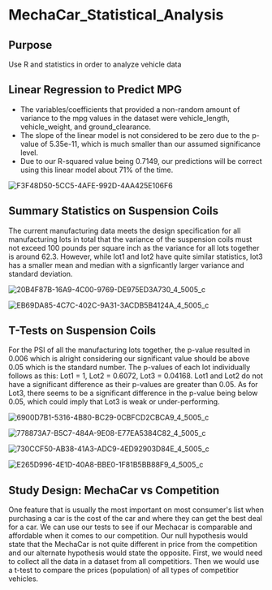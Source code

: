 # MechaCar_Statistical_Analysis
## Purpose
Use R and statistics in order to analyze vehicle data
## Linear Regression to Predict MPG
- The variables/coefficients that provided a non-random amount of variance to the mpg values in the dataset were vehicle_length, vehicle_weight, and ground_clearance.
- The slope of the linear model is not considered to be zero due to the p-value of 5.35e-11, which is much smaller than our assumed significance level.
- Due to our R-squared value being 0.7149, our predictions will be correct using this linear model about 71% of the time.

![F3F48D50-5CC5-4AFE-992D-4AA425E106F6](https://user-images.githubusercontent.com/92240407/161490233-3f1b2a36-1bf0-4179-94a7-cf25d410f421.jpeg)
## Summary Statistics on Suspension Coils
The current manufacturing data meets the design specification for all manufacturing lots in total that the variance of the suspension coils must not exceed 100 pounds per square inch as the variance for all lots together is around 62.3. However, while lot1 and lot2 have quite similar statistics, lot3 has a smaller mean and median with a signficantly larger variance and standard deviation.

![20B4F87B-16A9-4C00-9769-DE975ED3A730_4_5005_c](https://user-images.githubusercontent.com/92240407/161491238-ea55bc33-60a4-4a05-961a-3eff04c18e41.jpeg)

![EB69DA85-4C7C-402C-9A31-3ACDB5B4124A_4_5005_c](https://user-images.githubusercontent.com/92240407/161491281-f4ffbbb0-d981-46fa-94a6-1d5b70e5a47d.jpeg)
## T-Tests on Suspension Coils
For the PSI of all the manufacturing lots together, the p-value resulted in 0.006 which is alright considering our significant value should be above 0.05 which is the standard number. The p-values of each lot individually follows as this: Lot1 = 1, Lot2 = 0.6072, Lot3 = 0.04168. Lot1 and Lot2 do not have a significant difference as their p-values are greater than 0.05. As for Lot3, there seems to be a significant difference in the p-value being below 0.05, which could imply that Lot3 is weak or under-performing. 

![6900D7B1-5316-4B80-BC29-0CBFCD2CBCA9_4_5005_c](https://user-images.githubusercontent.com/92240407/161494185-3d8b819f-a03e-499c-8f3e-400d0e055052.jpeg)

![778873A7-B5C7-484A-9E08-E77EA5384C82_4_5005_c](https://user-images.githubusercontent.com/92240407/161494216-17bd386d-4964-4e28-a4cf-7e19f7dcc014.jpeg)

![730CCF50-AB38-41A3-ADC9-4ED92903D84E_4_5005_c](https://user-images.githubusercontent.com/92240407/161494241-cd94688d-4074-455c-806f-5dba24da4854.jpeg)

![E265D996-4E1D-40A8-BBE0-1F81B5BB88F9_4_5005_c](https://user-images.githubusercontent.com/92240407/161494273-5cb19c16-7dd6-4f19-923d-17f6ff8ce4f9.jpeg)

## Study Design: MechaCar vs Competition
One feature that is usually the most important on most consumer's list when purchasing a car is the cost of the car and where they can get the best deal for a car. We can use our tests to see if our Mechacar is comparable and affordable when it comes to our competition. Our null hypothesis would state that the MechaCar is not quite different in price from the competition and our alternate hypothesis would state the opposite. First, we would need to collect all the data in a dataset from all competitiors. Then we would use a t-test to compare the prices (population) of all types of competitior vehicles. 

